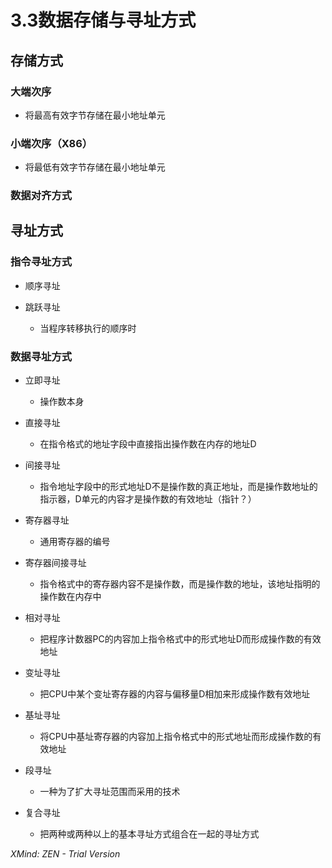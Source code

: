 # 3.3数据存储与寻址方式

## 存储方式

### 大端次序

- 将最高有效字节存储在最小地址单元

### 小端次序（X86）

- 将最低有效字节存储在最小地址单元

### 数据对齐方式

## 寻址方式

### 指令寻址方式

- 顺序寻址
- 跳跃寻址

	- 当程序转移执行的顺序时

### 数据寻址方式

- 立即寻址

	- 操作数本身

- 直接寻址

	- 在指令格式的地址字段中直接指出操作数在内存的地址D

- 间接寻址

	- 指令地址字段中的形式地址D不是操作数的真正地址，而是操作数地址的指示器，D单元的内容才是操作数的有效地址（指针？）

- 寄存器寻址

	- 通用寄存器的编号

- 寄存器间接寻址

	- 指令格式中的寄存器内容不是操作数，而是操作数的地址，该地址指明的操作数在内存中

- 相对寻址

	- 把程序计数器PC的内容加上指令格式中的形式地址D而形成操作数的有效地址

- 变址寻址

	- 把CPU中某个变址寄存器的内容与偏移量D相加来形成操作数有效地址

- 基址寻址

	- 将CPU中基址寄存器的内容加上指令格式中的形式地址而形成操作数的有效地址

- 段寻址

	- 一种为了扩大寻址范围而采用的技术

- 复合寻址

	- 把两种或两种以上的基本寻址方式组合在一起的寻址方式

*XMind: ZEN - Trial Version*
